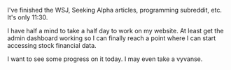 I've finished the WSJ, Seeking Alpha articles, programming subreddit, etc. It's only 11:30. 

I have half a mind to take a half day to work on my website. At least get the admin dashboard working so I can finally reach a point where I can start accessing stock financial data. 

I want to see some progress on it today. I may even take a vyvanse. 

